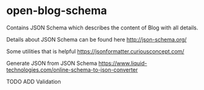 # open-blog-schema
Contains JSON Schema which describes the content of Blog with all details.

Details about JSON Schema can be found here
http://json-schema.org/

Some utilities that is helpful
https://jsonformatter.curiousconcept.com/

Generate JSON from JSON Schema
https://www.liquid-technologies.com/online-schema-to-json-converter


TODO
ADD Validation
